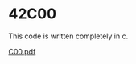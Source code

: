 # 42C00
This code is written completely in c.

[C00.pdf](https://github.com/user-attachments/files/19151288/C00.pdf)

